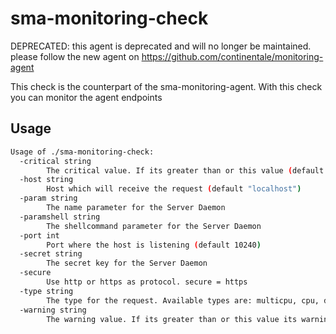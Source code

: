 # sma-monitoring-check
DEPRECATED: this agent is deprecated and will no longer be maintained. please follow the new agent on https://github.com/continentale/monitoring-agent


This check is the counterpart of the sma-monitoring-agent. With this check you can monitor the agent endpoints

## Usage
```bash
Usage of ./sma-monitoring-check:
  -critical string
    	The critical value. If its greater than or this value (default "0")
  -host string
    	Host which will receive the request (default "localhost")
  -param string
    	The name parameter for the Server Daemon
  -paramshell string
    	The shellcommand parameter for the Server Daemon
  -port int
    	Port where the host is listening (default 10240)
  -secret string
    	The secret key for the Server Daemon
  -secure
    	Use http or https as protocol. secure = https
  -type string
    	The type for the request. Available types are: multicpu, cpu, disk, memory, service, process (default "inventory")
  -warning string
    	The warning value. If its greater than or this value its warning (default "0")
```